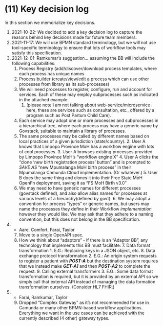 # (11) Key decision log

In this section we memorialize key decisions.

1. 2021-10-22: We decided to add a key decision log to capture the reasons
   behind key decisions made for future team members.
2. 2021-11-17: We will use BPMN standard terminology, but we will not use
   tool-specific terminology to ensure that lots of workflow tools may satisfy
   this specification.
3. 2021-12-01: Ramkumar’s suggestion… assuming the BB will include the following
   capabilities:
   1. Process Registry (add/discover/download process templates, where each
      process has unique names
   2. Process builder (create/view/edit a process which can use other processes
      from library as its sub-processes)
   3. We will need processes to register, configure, run and account for
      services. Each of these may employ subprocesses such as indicated in the
      attached example.
      1. (please note I am not talking about web-service/microservice here,
         these are services such as consultation, etc., offered by a program
         such as Post Partum Child Care).
   4. Each service may adopt one or more processes and subprocesses in a
      hierarchical tree, where each process may have a generic name by Govstack,
      suitable to maintain a library of processes.
   5. The same processes may be called by different names based on local
      practices of a given jurisdiction (state/country). 2. User A knows that
      Limpopo Province MoH has a workflow engine with lots of cool processes. 3.
      User A browses existing processes provided by Limpopo Province MoH’s
      “workflow engine X” 4. User A clicks the “clone ‘new birth registration
      process’ button” and is prompted to _SAVE AS_ “new Mpumalanga MoH birth
      process” in their Mpumalanga Camunda Cloud implementation. (Or
      whatever.) 5. User B does the same thing and clones it into their Free
      State MoH OpenFn deployment, saving it as “FS MoH Birth v3.0”
   6. We may need to have generic names for different processes (govstack
      defined), and also allow alias names for processes at various levels of a
      hierarchy(defined by govt). 6. We may adopt a convention for process
      “types” or generic names, but users may name the processes they define in
      their Workflow _implementation_ however they would like. We may ask that
      they adhere to a naming convention, but this does not belong in the BB
      specification.
4. - Aare, Comfort, Farai, Taylor
   7. Move to a single OpenAPI spec.
   8. How we think about “adaptors” - if there is an “Adaptor BB”, any
      technology that implements this BB must facilitate: 7. Data format
      transformation 1. E.G.: Replacing keys in a JSON object, etc. 8. Data
      exchange protocol transformation 2. E.G.: An origin system requests to
      register a patient with **_POST-A_** but the destination system requires
      that we instead make **_GET-A1_** and then **_POST-A2_** to complete the
      request. 9. Calling external transformers 3. E.G.: Some data format
      transformation is required, but it is provided by an external API so we
      simply call that external API instead of managing the data formation
      transformation ourselves. (Consider HL7 FHIR.)
5. - Farai, Ramkumar, Taylor
   9. Dropped “Complex Gateway” as it’s not recommended for use in Camunda or
      many other BPMN-based workflow applications. Everything we want in the use
      cases can be achieved with the currently described (4 other) gateway
      types.
